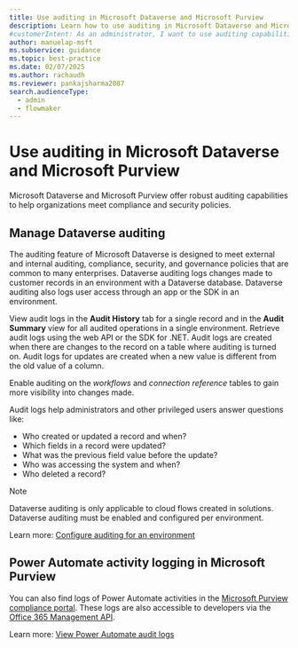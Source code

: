 ```yaml
---
title: Use auditing in Microsoft Dataverse and Microsoft Purview
description: Learn how to use auditing in Microsoft Dataverse and Microsoft Purview to meet compliance and security policies.
#customerIntent: As an administrator, I want to use auditing capabilities of both Microsoft Dataverse and Microsoft Purview so that I can meet auditing, compliance, security, and governance policies.
author: manuelap-msft
ms.subservice: guidance
ms.topic: best-practice
ms.date: 02/07/2025
ms.author: rachaudh
ms.reviewer: pankajsharma2087
search.audienceType:
  - admin
  - flowmaker
---
```


# Use auditing in Microsoft Dataverse and Microsoft Purview

Microsoft Dataverse and Microsoft Purview offer robust auditing capabilities to help organizations meet compliance and security policies.

## Manage Dataverse auditing

The auditing feature of Microsoft Dataverse is designed to meet external and internal auditing, compliance, security, and governance policies that are common to many enterprises. Dataverse auditing logs changes made to customer records in an environment with a Dataverse database. Dataverse auditing also logs user access through an app or the SDK in an environment.

View audit logs in the **Audit History** tab for a single record and in the **Audit Summary** view for all audited operations in a single environment. Retrieve audit logs using the web API or the SDK for .NET. Audit logs are created when there are changes to the record on a table where auditing is turned on. Audit logs for updates are created when a new value is different from the old value of a column.

Enable auditing on the *workflows* and *connection reference* tables to gain more visibility into changes made.

Audit logs help administrators and other privileged users answer questions like:

- Who created or updated a record and when?
- Which fields in a record were updated?
- What was the previous field value before the update?
- Who was accessing the system and when?
- Who deleted a record?

>[!NOTE]
> Dataverse auditing is only applicable to cloud flows created in solutions. Dataverse auditing must be enabled and configured per environment.

Learn more: [Configure auditing for an environment](/power-platform/admin/manage-dataverse-auditing#configure-auditing-for-an-environment)

## Power Automate activity logging in Microsoft Purview

You can also find logs of Power Automate activities in the [Microsoft Purview compliance portal](https://compliance.microsoft.com/). These logs are also accessible to developers via the [Office 365 Management API](/office/office-365-management-api/office-365-management-apis-overview).

Learn more: [View Power Automate audit logs](/power-platform/admin/logging-power-automate)